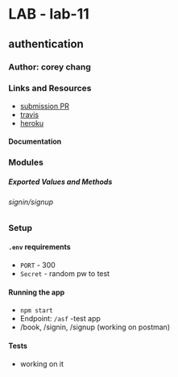 # LAB - lab-11

## authentication

### Author: corey chang

### Links and Resources
* [submission PR](https://github.com/coreychang808/Authentication/pull/1)
* [travis](https://www.travis-ci.com/coreychang808/Authentication)
* [heroku](https://coreychang-lab-00.herokuapp.com/)

#### Documentation

### Modules
##### Exported Values and Methods

###### signin/signup


### Setup
#### `.env` requirements
* `PORT` - 300
* `Secret` - random pw to test


#### Running the app
* `npm start`
* Endpoint: `/asf`
    -test app
* /book, /signin, /signup (working on postman)

#### Tests
* working on it



